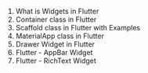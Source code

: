 1. What is Widgets in Flutter
2. Container class in Flutter
3. Scaffold class in Flutter with Examples
4. MaterialApp class in Flutter
5. Drawer Widget in Flutter
6. Flutter - AppBar Widget
7. Flutter - RichText Widget

